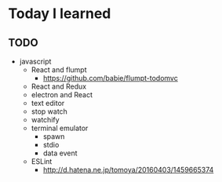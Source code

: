# Today I learned

## TODO

- javascript
  - React and flumpt
    - https://github.com/babie/flumpt-todomvc
  - React and Redux
  - electron and React
  - text editor
  - stop watch
  - watchify
  - terminal emulator
    - spawn
    - stdio
    - data event
  - ESLint
    - http://d.hatena.ne.jp/tomoya/20160403/1459665374
